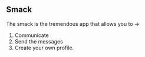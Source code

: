 ## Smack
The smack is the tremendous app that allows you to -> 
1. Communicate
2. Send the messages
3. Create your own profile.

